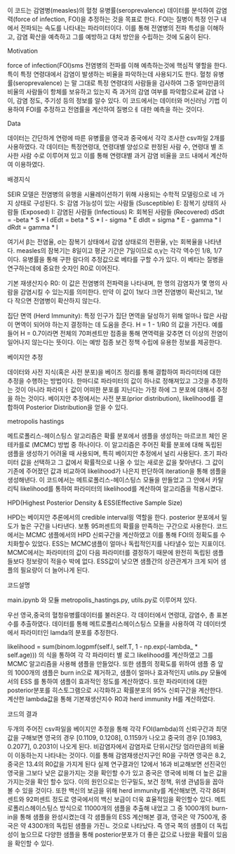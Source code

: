 이 코드는 감염병(measles)의 혈청 유병률(seroprevalence) 데이터를 분석하여 감염력(force of infection, FOI)을 추정하는 것을 목표로 한다.  FOI는 질병이 특정 인구 내에서 전파되는 속도를 나타내는 파라미터이다. 이를 통해 전염병의 전파 특성을 이해하고, 감염 확산을 예측하고 그를 예방하고 대처 방안을 수립하는 것에 도움이 된다.

Motivation

force of infection(FOI)sms 전염병의 전파를 이해 예측하는것에 핵심적 옇할을 한다. 특이 특정 연령대에서 감염이 발생하는 비율을 파악하는데 사용되기도 한다. 혈청 유병률(seroprevalence) 는 말 그대로 특정 연령대의 사람들을 검사하여 그중 얼마만큼의 비율의 사람들이 항체를 보유하고 있는지 즉 과거의 감염 여부를 파악함으로써  감염 나이, 감염 정도, 주기성 등의 정보를 알수 있다. 이 코드에서는 데이터와 머신러닝 기법 이용하여 FOI를 추정하고 전염률을 계산하여 질병으ㅔ 대한 예측을 하는 것이다.

Data

데이터는 간단하게 연령에 따른 유병률을 영국과 중국에서 각각 조사한 csv파일 2개를 사용하였다.
각 데이터는 특정연령대, 연령대별 양성으로 판정된 사람 수, 연령대 별 조사한 사람 수로 이루어져 있고 이를 통해 연령대별 과거 감염 비율을 코드 내에서 계산하여 이용하였다.

배경지식

SEIR 모델은 전염병의 유행을 시뮬레이션하기 위해 사용되는 수학적 모델링으로 네 가지 상태로 구성된다.
S: 감염 가능성이 있는 사람들 (Susceptible) E: 잠복기 상태의 사람들 (Exposed) I: 감염된 사람들 (Infectious) R: 회복된 사람들 (Recovered) dSdt = -beta * S * I dEdt = beta * S * I - sigma * E dIdt = sigma * E - gamma * I dRdt = gamma * I

여기서 β는 전염율, σ는 잠복기 상태에서 감염 상태로의 전환율, γ는 회복율을 나타낸다. measles의 잠복기는 8일이고 평균 기간은 7일이므로 σ,γ는 각각 역수인 1/8, 1/7 이다. 유병률을 통해 구한 람다의 추정값으로 베타를 구할 수가 있다. 이 베타는 질병을 연구하는데에 중요한 숫자인 R0로 이어진다.

기본 재생산지수 R0: 이 값은 전염병의 전파력을 나타내며, 한 명의 감염자가 몇 명의 사람을 감염시킬 수 있는지를 의미한다. 만약 이 값이 1보다 크면 전염병이 확산되고, 1보다 작으면 전염병이 확산하지 않는다. 

집단 면역 (Herd Immunity): 특정 인구가 집단 면역을 달성하기 위해 얼마나 많은 사람이 면역이 되어야 하는지 결정하는 데 도움을 준다. H = 1 - 1/R0 의 값을 가진다. 예를 들어 H = 0.7이라면 전체의 70퍼센트만 접종을 통해 면역력을 갖추면 더 이상의 전염이 일어나지 않는다는 뜻이다. 이는 예방 접종 보건 정책 수립에 유용한 정보를 제공한다.

베이지안 추정

데이터와 사전 지식(혹은 사전 분포)을 베이즈 정리를 통해 결합하여 파라미터에 대한 추정을 수행하는 방법이다. 한마디로 파라미터의 값이 하나로 정해져있고 그것을 추정하는 것이 아니라 파라미ㅓ 값이 어떠한 분포를 지닌다는 가정 하에 그 분포에 대해서 추정을 하는 것이다. 베이지안 추정에서는 사전 분포(prior distribution), likelihood를 결합하여 Posterior Distribution을 얻을 수 있다. 


metropolis hastings

메트로폴리스-헤이스팅스 알고리즘은 확률 분포에서 샘플을 생성하는 마르코프 체인 몬테카를로 (MCMC) 방법 중 하나이다. 이 알고리즘은 주어진 확률 분포에 대해 독립된 샘플을 생성하기 어려울 때 사용되며, 특히 베이지안 추정에서 널리 사용된다. 초기 파라미터 값을 선택하고 그 값에서 확률적으로 나올 수 있는 새로운 값을 찾아낸다. 그 값이 기존에 주어졌던 값과 비교하여 likelihood가 나은지 판단하여 iteration을 통해 샘플을 생성해낸다. 이 코드에서는  메트로폴리스-헤이스팅스 모듈을 만들었고 그 안에서 카탈리틱 likelihood를 통하여 파라미터의 likelihood를 계산하여 알고리즘을 적용시켰다.

HPD(Highest Posterior Density & ESS(Effective Sample Size)

HPD는 베이지안 추론에서의 credible interval읭 역할을 한다. posterior 분포에서 밀도가 높은 구간을 나타낸다. 보통 95퍼센트의 확률을 만족하는 구간으로 사용한다. 코드에서는 MCMC 샘플에서의 HPD 신뢰구간을 계산하였고 이를 통해 FOI의 정확도를 수치화할수 있었다.
ESS는 MCMC샘플이 얼마나 독립적인지를 나타낼수 있는 지표이더. MCMC에서는 파라미터의 값이 다음 파라미터를 결정하기 때문에 완전히 독립된 샘플들보다 정보량이 적을수 박에 없다. ESS값이 낮으면 샘플간의 상관관계가 크게 되어 샘플의 필요량이 더 늘어나게 된다.



코드설명

main.ipynb 와 모듈 metropolis_hastings.py, utils.py로 이루어져 있다.

우선 영국,중국의 혈청유병률데이터를 불러온다. 각 데이터에서 연령대, 감염수, 총 표본 수를 추출하였다. 
데이터를 통해 메트로폴리스헤이스팅스 모듈을 사용하여 각 데이터셋에서 파라미터인 lamda의 분포를 추정한다. 

likelihood = sum(binom.logpmf(self.I, self.T, 1 - np.exp(-lambda_ * self.age))) 의 식을 통하여 각 각 파라미터 별 로그 likelihood를 계산하였고 그를 MCMC 알고리즘을 사용해 샘플을 만들었다. 또한 샘플의 정확도를 위하여 샘플 중 앞의 1000개의 샘플은 burn in으로 제거하고, 샘플이 얼마나 효과적인지 utils.py 모듈에서의 ESS 를 통하여 샘플이 효과적인 정도를 계산하였다. 또한 파라미터에 대한 posterior분포를 히스토그램으로 시각화하고 확률분포의 95% 신뢰구간을 계산한다.
계산한 lambda값을 통해 기본재생산지수 R0과 herd immunity H를 계산하였다.


코드의 결과

두개의 주어진 csv파일을 베이지안 추정을 통해 각각 FOI(lambda)의 신뢰구간과 최댓값을 구해보면 영국의 경우 [0.1109, 0.1208], 0.1159가 나오고 중국의 경우   [0.1983, 0.2077], 0.2031이 나오게 된다. 비감염자에서 감염자로 단위시간당 엄라만큼의 비율이 이동하는지 나타내는 것이다. 이를 통해 감염재생산지구인 R0을 구하면 영국은 8.2, 중국은 13.4의 R0값을 가지게 된다 실제 연구결과인 12에서 16과 비교해보면 선진국인 영국을 그보다 낮은 값을가지는 것을 확인할 수가 있고 중국은 영국에 비해 더 높은 값을 가지는것을 확인 할수 있다. 이의 원인으로는 인구밀도, 보건 정책, 위생 관념등을 꼽아 볼 수 있을 것이다. 또한 백신의 보금을 위해 herd immunity를 계산해보면, 각각 86퍼센트와 92퍼센트 정도로 영국에서의 백신 보급이 더욱 효율적임을 확인할수 있다. 메트로폴리스헤이스팅스 방식으로 11000개의 샘플을 추출해 내었고 그 중 1000개의 burn-in을 통해 샘플을 완성시켰는데 각 샘플들의 ESS 계산해본 결과, 영국은 약 7500개, 중국은 약 4300개의 독립된 샘플을 가진ㄴ 것으로 나타났다. 즉 영국 쪽의 샘플이 더 독립성이 높으므로 다양한 샘플을 통해 posterior분포가 더 좋은 값으로 나왔을 확률이 있음을 확인할 수 있다.






